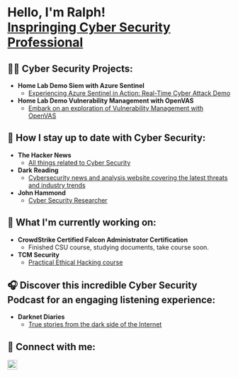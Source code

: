 <h1>Hello, I'm Ralph! <br><a href="https://www.linkedin.com/in/rramos702/">Inspringing Cyber Security Professional<br></a></h1>

<h2>👨‍💻 Cyber Security Projects:</h2>

- <b>Home Lab Demo Siem with Azure Sentinel</b>
  - [Experiencing Azure Sentinel in Action: Real-Time Cyber Attack Demo](https://github.com/ralphramos1/SentinalSiemLab)
- <b>Home Lab Demo Vulnerability Management with OpenVAS</b>
  - [Embark on an exploration of Vulnerability Management with OpenVAS](https://github.com/ralphramos1/OpenVasLab)</b></i>

<h2> 📕 How I stay up to date with Cyber Security:</h2>

- <b>The Hacker News</b>
  - [All things related to Cyber Security](https://thehackernews.com/)
- <b>Dark Reading</b>
  - [Cybersecurity news and analysis website covering the latest threats and industry trends](https://www.darkreading.com/)
- <b>John Hammond</b>
  - [Cyber Security Researcher](https://www.youtube.com/@_JohnHammond)
 
<h2> 📜 What I'm currently working on:</h2>

- <b>CrowdStrike Certified Falcon Administrator Certification</b>
  - Finished CSU course, studying documents, take course soon.
- <b>TCM Security</b>
  - [Practical Ethical Hacking course](https://academy.tcm-sec.com/p/practical-ethical-hacking-the-complete-course)
<h2> 🎧 Discover this incredible Cyber Security Podcast for an engaging listening experience:</h2>

- <b>Darknet Diaries</b>
  - [True stories from the dark side of the Internet](https://darknetdiaries.com/)
<h2> 🤳 Connect with me:</h2>

[<img align="left" alt="Ralph Ramos | LinkedIn" width="22px" src="https://cdn.jsdelivr.net/npm/simple-icons@v3/icons/linkedin.svg" />][linkedin]

[linkedin]: https://www.linkedin.com/in/rramos702/
<br>



